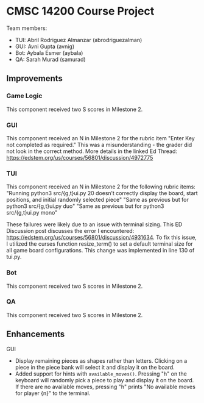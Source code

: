 # CMSC 14200 Course Project

Team members:
- TUI: Abril Rodriguez Almanzar (abrodriguezalman)
- GUI: Avni Gupta (avnig)
- Bot: Aybala Esmer (aybala)
- QA: Sarah Murad (samurad)

## Improvements

### Game Logic
This component received two S scores in Milestone 2.

### GUI
This component received an N in Milestone 2 for the rubric item "Enter Key not completed as required." This was a misunderstanding - the grader did not look in the correct method. More details in the linked Ed Thread: https://edstem.org/us/courses/56801/discussion/4972775

### TUI
This component received an N in Milestone 2 for the following rubric items:
"Running python3 src/{g,t}ui.py 20 doesn’t correctly display the board, start positions, and initial randomly selected piece"
"Same as previous but for python3 src/{g,t}ui.py duo"
"Same as previous but for python3 src/{g,t}ui.py mono"

These failures were likely  due to an issue with terminal sizing. This ED Discussion post discusses the error I encountered: https://edstem.org/us/courses/56801/discussion/4931634.
To fix this issue, I utilized the curses function resize_term() to set a default terminal size for all game board configurations. This change was implemented in line 130 of tui.py.

### Bot
This component received two S scores in Milestone 2.

### QA
This component received two S scores in Milestone 2.


## Enhancements
GUI
- Display remaining pieces as shapes rather than letters. Clicking on a piece in the piece bank will select it and display it on the board.
- Added support for hints with `available_moves()`. Pressing "h" on the keyboard will randomly pick a piece to play and display it on the board. If there are no available moves, pressing "h" prints "No available moves for player {n}" to the terminal.
